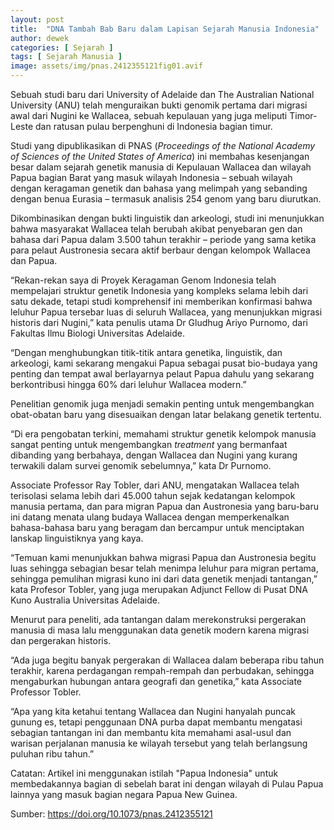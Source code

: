```yaml
---
layout: post
title:  "DNA Tambah Bab Baru dalam Lapisan Sejarah Manusia Indonesia"
author: dewek
categories: [ Sejarah ]
tags: [ Sejarah Manusia ]
image: assets/img/pnas.2412355121fig01.avif
---
```


Sebuah studi baru dari University of Adelaide dan The Australian National University (ANU) telah menguraikan bukti genomik pertama dari migrasi awal dari Nugini ke Wallacea, sebuah kepulauan yang juga meliputi Timor-Leste dan ratusan pulau berpenghuni di Indonesia bagian timur.

Studi yang dipublikasikan di PNAS (_Proceedings of the National Academy of Sciences of the United States of America_) ini membahas kesenjangan besar dalam sejarah genetik manusia di Kepulauan Wallacea dan wilayah Papua bagian Barat yang masuk wilayah Indonesia – sebuah wilayah dengan keragaman genetik dan bahasa yang melimpah yang sebanding dengan benua Eurasia – termasuk analisis 254 genom yang baru diurutkan.

Dikombinasikan dengan bukti linguistik dan arkeologi, studi ini menunjukkan bahwa masyarakat Wallacea telah berubah akibat penyebaran gen dan bahasa dari Papua dalam 3.500 tahun terakhir – periode yang sama ketika para pelaut Austronesia secara aktif berbaur dengan kelompok Wallacea dan Papua.

“Rekan-rekan saya di Proyek Keragaman Genom Indonesia telah mempelajari struktur genetik Indonesia yang kompleks selama lebih dari satu dekade, tetapi studi komprehensif ini memberikan konfirmasi bahwa leluhur Papua tersebar luas di seluruh Wallacea, yang menunjukkan migrasi historis dari Nugini,” kata penulis utama Dr Gludhug Ariyo Purnomo, dari Fakultas Ilmu Biologi Universitas Adelaide.

“Dengan menghubungkan titik-titik antara genetika, linguistik, dan arkeologi, kami sekarang mengakui Papua sebagai pusat bio-budaya yang penting dan tempat awal berlayarnya pelaut Papua dahulu yang sekarang berkontribusi hingga 60% dari leluhur Wallacea modern.”

Penelitian genomik juga menjadi semakin penting untuk mengembangkan obat-obatan baru yang disesuaikan dengan latar belakang genetik tertentu.

“Di era pengobatan terkini, memahami struktur genetik kelompok manusia sangat penting untuk mengembangkan _treatment_ yang bermanfaat dibanding yang berbahaya, dengan Wallacea dan Nugini yang kurang terwakili dalam survei genomik sebelumnya,” kata Dr Purnomo.

Associate Professor Ray Tobler, dari ANU, mengatakan Wallacea telah terisolasi selama lebih dari 45.000 tahun sejak kedatangan kelompok manusia pertama, dan para migran Papua dan Austronesia yang baru-baru ini datang menata ulang budaya Wallacea dengan memperkenalkan bahasa-bahasa baru yang beragam dan bercampur untuk menciptakan lanskap linguistiknya yang kaya.

“Temuan kami menunjukkan bahwa migrasi Papua dan Austronesia begitu luas sehingga sebagian besar telah menimpa leluhur para migran pertama, sehingga pemulihan migrasi kuno ini dari data genetik menjadi tantangan,” kata Profesor Tobler, yang juga merupakan Adjunct Fellow di Pusat DNA Kuno Australia Universitas Adelaide.

Menurut para peneliti, ada tantangan dalam merekonstruksi pergerakan manusia di masa lalu menggunakan data genetik modern karena migrasi dan pergerakan historis.

“Ada juga begitu banyak pergerakan di Wallacea dalam beberapa ribu tahun terakhir, karena perdagangan rempah-rempah dan perbudakan, sehingga mengaburkan hubungan antara geografi dan genetika,” kata Associate Professor Tobler.

“Apa yang kita ketahui tentang Wallacea dan Nugini hanyalah puncak gunung es, tetapi penggunaan DNA purba dapat membantu mengatasi sebagian tantangan ini dan membantu kita memahami asal-usul dan warisan perjalanan manusia ke wilayah tersebut yang telah berlangsung puluhan ribu tahun.”

Catatan: Artikel ini menggunakan istilah "Papua Indonesia" untuk membedakannya bagian di sebelah barat ini dengan wilayah di Pulau Papua lainnya yang masuk bagian negara Papua New Guinea.

Sumber: <https://doi.org/10.1073/pnas.2412355121>
